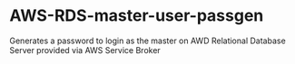 # AWS-RDS-master-user-passgen
Generates a password to login as the master on AWD Relational Database Server provided via AWS Service Broker

